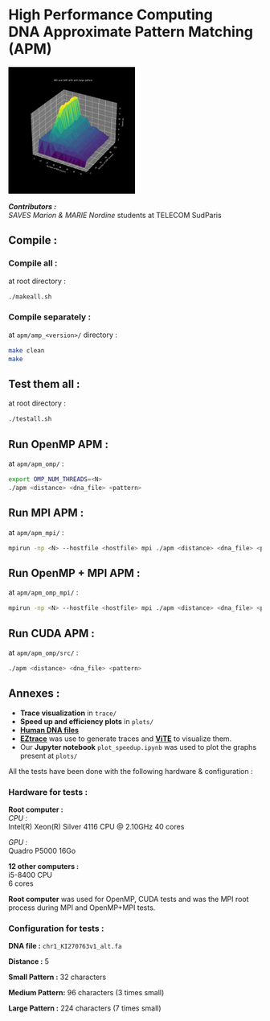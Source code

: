 
# High Performance Computing<br>DNA Approximate Pattern Matching (APM)

<img src="plots/omp_mpi_large_pattern_dark.png" width=50%>

***Contributors :***  
*SAVES Marion & MARIE Nordine* students at TELECOM SudParis

## Compile :

### Compile all :

at root directory :  

```bash
./makeall.sh
```

### Compile separately :

at `apm/amp_<version>/` directory :

```bash
make clean
make
```

## Test them all :  

at root directory : 

```bash
./testall.sh
```

## Run OpenMP APM :

at `apm/apm_omp/` :

```bash
export OMP_NUM_THREADS=<N>
./apm <distance> <dna_file> <pattern>
```


## Run MPI APM :

at `apm/apm_mpi/` :

```bash
mpirun -np <N> --hostfile <hostfile> mpi ./apm <distance> <dna_file> <pattern>
```

## Run OpenMP + MPI APM :

at `apm/apm_omp_mpi/` :

```bash
mpirun -np <N> --hostfile <hostfile> mpi ./apm <distance> <dna_file> <pattern>
```

## Run CUDA APM :

at `apm/apm_omp/src/` :

```bash
./apm <distance> <dna_file> <pattern>
```

## Annexes :

- **Trace visualization** in `trace/` 
- **Speed up and efficiency plots** in `plots/`
- [**Human DNA files**](http://hgdownload.cse.ucsc.edu/goldenPath/hg38/chromosomes/)
- [**EZtrace**](https://eztrace.gitlab.io/eztrace/) was use to generate traces and [**ViTE**](https://solverstack.gitlabpages.inria.fr/vite/) to visualize them.
- Our **Jupyter notebook** `plot_speedup.ipynb` was used to plot the graphs present at `plots/`

All the tests have been done with the following hardware & configuration :

### Hardware for tests :

**Root computer :**  
*CPU :*   
Intel(R) Xeon(R) Silver 4116 CPU @ 2.10GHz
40 cores

*GPU :*  
Quadro P5000 16Go

**12 other computers :**  
i5-8400 CPU  
6 cores

**Root computer** was used for OpenMP, CUDA tests and was the MPI root process during MPI and OpenMP+MPI tests.

### Configuration for tests :

**DNA file :** `chr1_KI270763v1_alt.fa`

**Distance :** 5

**Small Pattern :** 32 characters

**Medium Pattern:** 96 characters (3 times small)

**Large Pattern :** 224 characters (7 times small)









